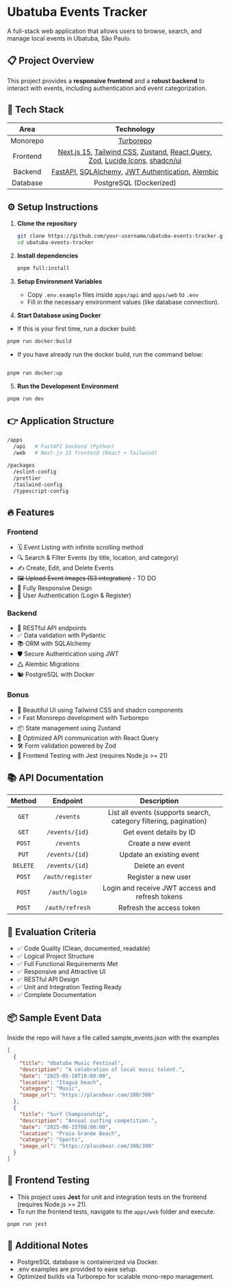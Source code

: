 # Ubatuba Events Tracker

A full-stack web application that allows users to browse, search, and manage local events in Ubatuba, São Paulo.

## 📋 Project Overview

This project provides a **responsive frontend** and a **robust backend** to interact with events, including authentication and event categorization.

## 🚀 Tech Stack

|   Area   |                                                                                                                                 Technology                                                                                                                                 |
| :------: | :------------------------------------------------------------------------------------------------------------------------------------------------------------------------------------------------------------------------------------------------------------------------: |
| Monorepo |                                                                                                                   [Turborepo](https://turbo.build/repo)                                                                                                                    |
| Frontend | [Next.js 15](https://nextjs.org/), [Tailwind CSS](https://tailwindcss.com/), [Zustand](https://zustand-demo.pmnd.rs/), [React Query](https://tanstack.com/query/latest), [Zod](https://zod.dev/), [Lucide Icons](https://lucide.dev/), [shadcn/ui](https://ui.shadcn.com/) |
| Backend  |                                                   [FastAPI](https://fastapi.tiangolo.com/), [SQLAlchemy](https://www.sqlalchemy.org/), [JWT Authentication](https://jwt.io/), [Alembic](https://alembic.sqlalchemy.org/)                                                   |
| Database |                                                                                                                          PostgreSQL (Dockerized)                                                                                                                           |

## ⚙️ Setup Instructions

1. **Clone the repository**

   ```bash
   git clone https://github.com/your-username/ubatuba-events-tracker.git
   cd ubatuba-events-tracker
   ```

2. **Install dependencies**

   ```bash
   pnpm full:install
   ```

3. **Setup Environment Variables**

   - Copy `.env.example` files inside `apps/api` and `apps/web` to `.env`
   - Fill in the necessary environment values (like database connection).

4. **Start Database using Docker**

- If this is your first time, run a docker build:

```bash
pnpm run docker:build
```

- If you have already run the docker build, run the command below:

```bash

pnpm run docker:up

```

5. **Run the Development Environment**

```bash
pnpm run dev
```

## 👉 Application Structure

```bash
/apps
  /api   # FastAPI backend (Python)
  /web   # Next.js 15 frontend (React + Tailwind)

/packages
  /eslint-config
  /prettier
  /tailwind-config
  /typescript-config
```

## 🔥 Features

### Frontend

- 🗓 Event Listing with infinite scrolling method
- 🔍 Search & Filter Events (by title, location, and category)
- ✍️ Create, Edit, and Delete Events
- ~~🖼 Upload Event Images (S3 integration)~~ - TO DO
- 📱 Fully Responsive Design
- 🔐 User Authentication (Login & Register)

### Backend

- 📁 RESTful API endpoints
- ✅ Data validation with Pydantic
- 📚 ORM with SQLAlchemy
- 🛡 Secure Authentication using JWT
- 🛆 Alembic Migrations
- 🐿 PostgreSQL with Docker

### Bonus

- 🎨 Beautiful UI using Tailwind CSS and shadcn components
- ⚡ Fast Monorepo development with Turborepo
- 📦 State management using Zustand
- 🚀 Optimized API communication with React Query
- 🛠️ Form validation powered by Zod
- 🧪 Frontend Testing with Jest (requires Node.js >= 21)

## 📚 API Documentation

|  Method  |     Endpoint     |                            Description                            |
| :------: | :--------------: | :---------------------------------------------------------------: |
|  `GET`   |    `/events`     | List all events (supports search, category filtering, pagination) |
|  `GET`   |  `/events/{id}`  |                      Get event details by ID                      |
|  `POST`  |    `/events`     |                        Create a new event                         |
|  `PUT`   |  `/events/{id}`  |                     Update an existing event                      |
| `DELETE` |  `/events/{id}`  |                          Delete an event                          |
|  `POST`  | `/auth/register` |                        Register a new user                        |
|  `POST`  |  `/auth/login`   |          Login and receive JWT access and refresh tokens          |
|  `POST`  | `/auth/refresh`  |                     Refresh the access token                      |

## 🎯 Evaluation Criteria

- ✅ Code Quality (Clean, documented, readable)
- ✅ Logical Project Structure
- ✅ Full Functional Requirements Met
- ✅ Responsive and Attractive UI
- ✅ RESTful API Design
- ✅ Unit and Integration Testing Ready
- ✅ Complete Documentation

## 📦 Sample Event Data

Inside the repo will have a file called sample_events.json with the examples

```json
[
  {
    "title": "Ubatuba Music Festival",
    "description": "A celebration of local music talent.",
    "date": "2025-05-10T18:00:00",
    "location": "Itaguá beach",
    "category": "Music",
    "image_url": "https://placebear.com/200/300"
  },
  {
    "title": "Surf Championship",
    "description": "Annual surfing competition.",
    "date": "2025-06-15T08:00:00",
    "location": "Praia Grande Beach",
    "category": "Sports",
    "image_url": "https://placebear.com/300/300"
  }
]
```

## 🧪 Frontend Testing

- This project uses **Jest** for unit and integration tests on the frontend (requires Node.js >= 21).
- To run the frontend tests, navigate to the `apps/web` folder and execute:

```bash
pnpm run jest
```

## 💬 Additional Notes

- PostgreSQL database is containerized via Docker.
- .env examples are provided to ease setup.
- Optimized builds via Turborepo for scalable mono-repo management.
